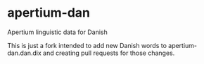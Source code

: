 # apertium-dan
Apertium linguistic data for Danish

This is just a fork intended to add new Danish words to apertium-dan.dan.dix and creating pull requests for those changes.
